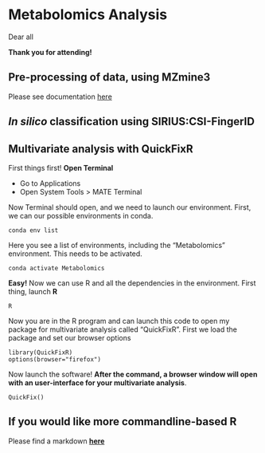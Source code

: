 # Metabolomics Analysis 

Dear all 

**Thank you for attending!** 

## Pre-processing of data, using MZmine3
Please see documentation [here](https://mzmine.github.io/mzmine_documentation/workflows/lcmsworkflow/lcms-workflow.html)

## *In silico* classification using SIRIUS:CSI-FingerID

## Multivariate analysis with QuickFixR

First things first!
**Open Terminal**

* Go to Applications
* Open System Tools > MATE Terminal

Now Terminal should open, and we need to launch our environment.
First, we can our possible environments in conda.

```
conda env list
```

Here you see a list of environments, including the “Metabolomics” environment. This needs to be activated.

```
conda activate Metabolomics
```
**Easy!**
Now we can use R and all the dependencies in the environment.
First thing, launch **R**

```
R
```

Now you are in the R program and can launch this code to open my package for multivariate analysis called “QuickFixR”.
First we load the package and set our browser options

```
library(QuickFixR)
options(browser="firefox")
```

Now launch the software! **After the command, a browser window will open with an user-interface for your multivariate analysis**.

```
QuickFix()
```

## If you would like more commandline-based R

Please find a markdown [**here**](https://github.com/JacobAgerbo/HF_Course_Bilbao)
